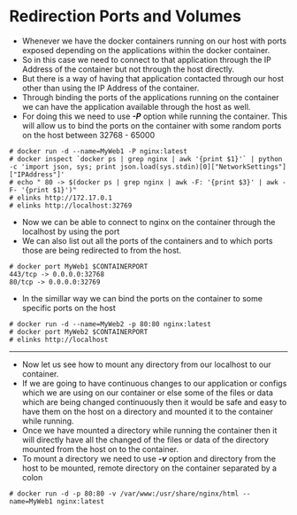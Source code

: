 # Redirection Ports and Volumes

- Whenever we have the docker containers running on our host with ports exposed depending on the applications within the docker container. 
- So in this case we need to connect to that application through the IP Address of the container but not through the host directly.
- But there is a way of having that application contacted through our host other than using the IP Address of the container.
- Through binding the ports of the applications running on the container we can have the application available through the host as well.
- For doing this we need to use ***-P*** option while running the container. This will allow us to bind the ports on the container with some random ports on the host between 32768 - 65000

```
# docker run -d --name=MyWeb1 -P nginx:latest
# docker inspect `docker ps | grep nginx | awk '{print $1}'` | python -c 'import json, sys; print json.load(sys.stdin)[0]["NetworkSettings"]["IPAddress"]'
# echo " 80 -> $(docker ps | grep nginx | awk -F: '{print $3}' | awk -F- '{print $1}')"
# elinks http://172.17.0.1
# elinks http://localhost:32769
```

- Now we can be able to connect to nginx on the container through the localhost by using the port
- We can also list out all the ports of the containers and to which ports those are being redirected to from the host.

```
# docker port MyWeb1 $CONTAINERPORT
443/tcp -> 0.0.0.0:32768
80/tcp -> 0.0.0.0:32769
```

- In the simillar way we can bind the ports on the container to some specific ports on the host

```
# docker run -d --name=MyWeb2 -p 80:80 nginx:latest
# docker port MyWeb2 $CONTAINERPORT
# elinks http://localhost
```

---

- Now let us see how to mount any directory from our localhost to our container.
- If we are going to have continuous changes to our application or configs which we are using on our container or else some of the files or data which are being changed continuously then it would be safe and easy to have them on the host on a directory and mounted it to the container while running.
- Once we have mounted a directory while running the container then it will directly have all the changed of the files or data of the directory mounted from the host on to the container.
- To mount a directory we need to use ***-v*** option and directory from the host to be mounted, remote directory on the container separated by a colon

```
# docker run -d -p 80:80 -v /var/www:/usr/share/nginx/html --name=MyWeb1 nginx:latest
```
